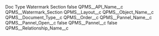 <?xml version="1.0" encoding="UTF-8"?>
<CustomMetadata xmlns="http://soap.sforce.com/2006/04/metadata" xmlns:xsi="http://www.w3.org/2001/XMLSchema-instance" xmlns:xsd="http://www.w3.org/2001/XMLSchema">
    <label>Doc Type Watermark Section</label>
    <protected>false</protected>
    <values>
        <field>QPMS__API_Name__c</field>
        <value xsi:type="xsd:string">QPMS__Watermark_Section</value>
    </values>
    <values>
        <field>QPMS__Layout__c</field>
        <value xsi:nil="true"/>
    </values>
    <values>
        <field>QPMS__Object_Name__c</field>
        <value xsi:type="xsd:string">QPMS__Document_Type__c</value>
    </values>
    <values>
        <field>QPMS__Order__c</field>
        <value xsi:nil="true"/>
    </values>
    <values>
        <field>QPMS__Pannel_Name__c</field>
        <value xsi:nil="true"/>
    </values>
    <values>
        <field>QPMS__Pannel_Open__c</field>
        <value xsi:type="xsd:boolean">false</value>
    </values>
    <values>
        <field>QPMS__Pannel__c</field>
        <value xsi:type="xsd:boolean">false</value>
    </values>
    <values>
        <field>QPMS__Relationship_Name__c</field>
        <value xsi:nil="true"/>
    </values>
</CustomMetadata>
